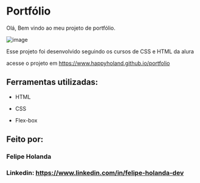 # Portfólio

Olá, Bem vindo ao meu projeto de portfólio.

![image](https://user-images.githubusercontent.com/77756047/211304452-220fedf0-f91b-490f-8a65-a60ce860bc5c.png)

Esse projeto foi desenvolvido seguindo os cursos de CSS e HTML da alura

acesse o projeto em https://www.happyholand.github.io/portfolio

## Ferramentas utilizadas:

* HTML

* CSS

* Flex-box

## Feito por:

### Felipe Holanda

### Linkedin: https://www.linkedin.com/in/felipe-holanda-dev
